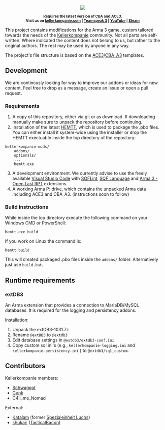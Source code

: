 <p align="center">
    <img src="https://github.com/kellerkompanie/kellerkompanie-mods/raw/master/media/kk-logo-full-0.5x.png">
</p>

<p align="center">
    <sup><strong>Requires the latest version of <a href="https://github.com/CBATeam/CBA_A3/releases">CBA</a> and <a href="https://github.com/acemod/ACE3/releases">ACE3</a>.<br/>
    Visit us on <a href="https://kellerkompanie.com/">kellerkompanie.com</a> | <a href="ts3server://ts.kellerkompanie.com?port=9987">Teamspeak 3</a> | <a href="https://www.youtube.com/c/Kellerkompanie">YouTube</a> | <a href="https://steamcommunity.com/groups/kellerkompanie">Steam</a></strong></sup>
</p>

This project contains modifications for the Arma 3 game, custom tailored towards the needs of the [Kellerkompanie](https://kellerkompanie.com/) community. Not all parts are self-written. Where indicated the content does not belong to us, but rather to the original authors. The rest may be used by anyone in any way.

The project's file structure is based on the [ACE3](https://github.com/acemod/ACE3)/[CBA_A3](https://github.com/CBATeam/CBA_A3) templates.


## Development
We are continously looking for way to improve our addons or ideas for new content. Feel free to drop as a message, create an issue or open a pull request.

### Requirements
1. A copy of this repository, either via git or as download. If downloading manually make sure to unpack the repository before continuing.
2. Installation of the latest [HEMTT](https://github.com/synixebrett/HEMTT/releases/latest), which is used to package the .pbo files. You can either install it system-wide using the installer or drop the HEMTT exectuable inside the top directory of the repository:
```
kellerkompanie-mods/
    addons/
    optionals/
    ...
    hemtt.exe
```
3. A development environment. We currently advise to use the freely available [Visual Studio Code](https://code.visualstudio.com/) with [SQFLint](https://marketplace.visualstudio.com/items?itemName=skacekachna.sqflint), [SQF Language](https://marketplace.visualstudio.com/items?itemName=Armitxes.sqf) and [Arma 3 - Open Last RPT](https://marketplace.visualstudio.com/items?itemName=bux578.vscode-openlastrpt) extensions.
4. A working Arma P: drive, which contains the unpacked Arma data including ACE3 and CBA_A3. (instructions soon to follow)

### Build instructions
While inside the top directory execute the following command on your Windows CMD or PowerShell:
```
hemtt.exe build
```
If you work on Linux the command is:
```
hemtt build
```
This will created packaged .pbo files inside the `addons/` folder. Alternatively just use `build.bat`.


## Runtime requirements
### extDB3
An Arma extension that provides a connection to MariaDB/MySQL databases. It is required for the logging and persistency addons.

Installation:
1. Unpack the extDB3-1031.7z
2. Rename `@extDB3` to `@extdb3`
3. Edit database settings in `@extdb3/extdb3-conf.ini`
4. Copy custom sql ini's (e.g., `kellerkompanie-logging.ini` and `kellerkompanie-persistency.ini` ) to `@extdb3/sql_custom`.

## Contributors
Kellerkompanie members:
- [Schwaggot](https://github.com/Schwaggot)
- [Gunk](https://github.com/Gunki)
- C4ll_me_Nomad

External:
- [Katalam](https://github.com/Katalam) (former [Spezialeinheit Luchs](https://spezialeinheit-luchs.de))
- [shukari](https://github.com/shukari) ([TacticalBacon](https://tacticalbacon.de))